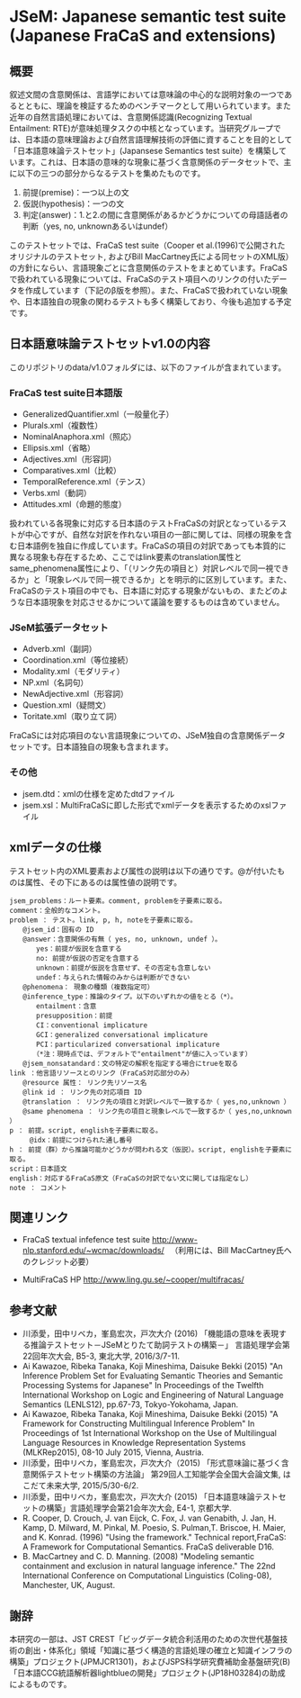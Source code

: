 # JSeM: Japanese semantic test suite (Japanese FraCaS and extensions)

## 概要
叙述文間の含意関係は、言語学においては意味論の中心的な説明対象の一つであるとともに、理論を検証するためのベンチマークとして用いられています。また近年の自然言語処理においては、含意関係認識(Recognizing Textual Entailment: RTE)が意味処理タスクの中核となっています。当研究グループでは、日本語の意味理論および自然言語理解技術の評価に資することを目的として「日本語意味論テストセット」(Japansese Semantics test suite）を構築しています。これは、日本語の意味的な現象に基づく含意関係のデータセットで、主に以下の三つの部分からなるテストを集めたものです。

1. 前提(premise)：一つ以上の文
1. 仮説(hypothesis)：一つの文
1. 判定(answer)：1.と2.の間に含意関係があるかどうかについての母語話者の判断（yes, no, unknownあるいはundef）

このテストセットでは、FraCaS test suite（Cooper et al.(1996)で公開されたオリジナルのテストセット, およびBill MacCartney氏による同セットのXML版）の方針にならい、言語現象ごとに含意関係のテストをまとめています。FraCaSで扱われている現象については、FraCaSのテスト項目へのリンクの付いたデータを作成しています（下記のβ版を参照）。また、FraCaSで扱われていない現象や、日本語独自の現象の関わるテストも多く構築しており、今後も追加する予定です。

## 日本語意味論テストセットv1.0の内容
このリポジトリのdata/v1.0フォルダには、以下のファイルが含まれています。

### FraCaS test suite日本語版
- GeneralizedQuantifier.xml（一般量化子）
- Plurals.xml（複数性）
- NominalAnaphora.xml（照応）
- Ellipsis.xml（省略）
- Adjectives.xml（形容詞）
- Comparatives.xml（比較）
- TemporalReference.xml（テンス）
- Verbs.xml（動詞）
- Attitudes.xml（命題的態度）

扱われている各現象に対応する日本語のテストFraCaSの対訳となっているテストが中心ですが、自然な対訳を作れない項目の一部に関しては、同様の現象を含む日本語例を独自に作成しています。FraCaSの項目の対訳であっても本質的に異なる現象も存在するため、ここではlink要素のtranslation属性とsame_phenomena属性により、「（リンク先の項目と）対訳レベルで同一視できるか」と「現象レベルで同一視できるか」とを明示的に区別しています。また、FraCaSのテスト項目の中でも、日本語に対応する現象がないもの、またどのような日本語現象を対応させるかについて議論を要するものは含めていません。

### JSeM拡張データセット
- Adverb.xml（副詞）
- Coordination.xml（等位接続）
- Modality.xml（モダリティ）
- NP.xml（名詞句）
- NewAdjective.xml（形容詞）
- Question.xml（疑問文）
- Toritate.xml（取り立て詞）

FraCaSには対応項目のない言語現象についての、JSeM独自の含意関係データセットです。日本語独自の現象も含まれます。

### その他
- jsem.dtd：xmlの仕様を定めたdtdファイル
- jsem.xsl：MultiFraCaSに即した形式でxmlデータを表示するためのxslファイル

## xmlデータの仕様
テストセット内のXML要素および属性の説明は以下の通りです。@が付いたものは属性、その下にあるのは属性値の説明です。

```
jsem_problems：ルート要素。comment, problemを子要素に取る。
comment：全般的なコメント。
problem ： テスト。link, p, h, noteを子要素に取る。
　　@jsem_id：固有の ID
　　@answer：含意関係の有無（ yes, no, unknown, undef ）。
　　　　yes：前提が仮説を含意する
　　　　no: 前提が仮説の否定を含意する
　　　　unknown：前提が仮説を含意せず、その否定も含意しない
　　　　undef：与えられた情報のみからは判断ができない
　　@phenomena： 現象の種類（複数指定可）
　　@inference_type：推論のタイプ。以下のいずれかの値をとる（*）。
　　　　entailment：含意
　　　　presupposition：前提
　　　　CI：conventional implicature
　　　　GCI：generalized conversational implicature
　　　　PCI：particularized conversational implicature
　　　　（*注：現時点では、デフォルトで"entailment"が値に入っています）
　　@jsem_nonsatandard：文の特定の解釈を指定する場合にtrueを取る
link ：他言語リソースとのリンク（FraCaS対応部分のみ）
　　@resource 属性： リンク先リソース名
　　@link id ： リンク先の対応項目 ID
　　@translation ： リンク先の項目と対訳レベルで一致するか（ yes,no,unknown ）
　　@same phenomena ： リンク先の項目と現象レベルで一致するか（ yes,no,unknown ）
p ： 前提。script, englishを子要素に取る。
     @idx：前提につけられた通し番号
h ： 前提（群）から推論可能かどうかが問われる文（仮説）。script, englishを子要素に取る。
script：日本語文
english：対応するFraCaS原文（FraCaSの対訳でない文に関しては指定なし）
note ： コメント
```

## 関連リンク
- FraCaS textual infefence test suite
  http://www-nlp.stanford.edu/~wcmac/downloads/
　（利用には、Bill MacCartney氏へのクレジット必要）

- MultiFraCaS HP
  http://www.ling.gu.se/~cooper/multifracas/

## 参考文献
- 川添愛，田中リベカ，峯島宏次，戸次大介 (2016) 
「機能語の意味を表現する推論テストセット－JSeMとりたて助詞テストの構築－」
言語処理学会第22回年次大会, B5-3, 東北大学, 2016/3/7-11.
- Ai Kawazoe, Ribeka Tanaka, Koji Mineshima, Daisuke Bekki (2015) 
"An Inference Problem Set for Evaluating Semantic Theories and Semantic Processing Systems for Japanese" 
In Proceedings of the Twelfth International Workshop on Logic and Engineering of Natural Language Semantics (LENLS12), pp.67-73, Tokyo-Yokohama, Japan.
- Ai Kawazoe, Ribeka Tanaka, Koji Mineshima, Daisuke Bekki (2015) 
"A Framework for Constructing Multilingual Inference Problem"
In Proceedings of 1st International Workshop on the Use of Multilingual Language Resources in Knowledge Representation Systems (MLKRep2015), 08-10 July 2015, Vienna, Austria. 
- 川添愛，田中リベカ，峯島宏次，戸次大介（2015)
「形式意味論に基づく含意関係テストセット構築の方法論」
第29回人工知能学会全国大会論文集, はこだて未来大学, 2015/5/30-6/2.
- 川添愛，田中リベカ，峯島宏次，戸次大介 (2015) 
「日本語意味論テストセットの構築」言語処理学会第21会年次大会, E4-1, 京都大学.
- R. Cooper, D. Crouch, J. van Eijck, C. Fox, J. van Genabith, J. Jan, H. Kamp, D. Milward, M. Pinkal, M. Poesio, S. Pulman,T. Briscoe, H. Maier, and K. Konrad. (1996) 
"Using the framework." 
Technical report,FraCaS: A Framework for Computational Semantics. FraCaS deliverable D16.
- B. MacCartney and C. D. Manning. (2008) 
"Modeling semantic containment and exclusion in natural language inference." 
The 22nd International Conference on Computational Linguistics (Coling-08), Manchester, UK, August.

## 謝辞
本研究の一部は、JST CREST「ビッグデータ統合利活用のための次世代基盤技術の創出・体系化」領域「知識に基づく構造的言語処理の確立と知識インフラの構築」プロジェクト(JPMJCR1301)，およびJSPS科学研究費補助金基盤研究(B)「日本語CCG統語解析器lightblueの開発」プロジェクト(JP18H03284)の助成によるものです。

